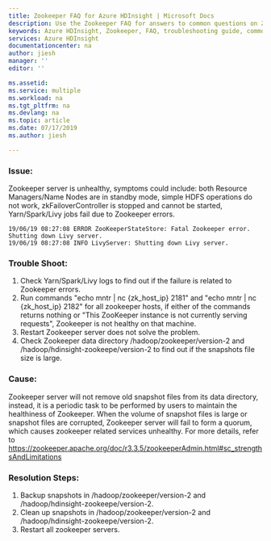 ```yaml
---
title: Zookeeper FAQ for Azure HDInsight | Microsoft Docs
description: Use the Zookeeper FAQ for answers to common questions on Zookeeper on Azure HDInsight platform.
keywords: Azure HDInsight, Zookeeper, FAQ, troubleshooting guide, common problems
services: Azure HDInsight
documentationcenter: na
author: jiesh
manager: ''
editor: ''

ms.assetid:
ms.service: multiple
ms.workload: na
ms.tgt_pltfrm: na
ms.devlang: na
ms.topic: article
ms.date: 07/17/2019
ms.author: jiesh

---
```


### Issue:
Zookeeper server is unhealthy, symptoms could include: both Resource Managers/Name Nodes are in standby mode, simple HDFS operations do not work, zkFailoverController is stopped and cannot be started, Yarn/Spark/Livy jobs fail due to Zookeeper errors.

```
19/06/19 08:27:08 ERROR ZooKeeperStateStore: Fatal Zookeeper error. Shutting down Livy server.
19/06/19 08:27:08 INFO LivyServer: Shutting down Livy server.
```

### Trouble Shoot:
1. Check Yarn/Spark/Livy logs to find out if the failure is related to Zookeeper errors.
2. Run commands "echo mntr | nc {zk_host_ip} 2181" and "echo mntr | nc {zk_host_ip} 2182" for all zookeeper hosts, if either of the commands returns nothing or "This ZooKeeper instance is not currently serving requests", Zookeeper is not healthy on that machine.
3. Restart Zookeeper server does not solve the problem.
4. Check Zookeeper data directory /hadoop/zookeeper/version-2 and /hadoop/hdinsight-zookeepe/version-2 to find out if the snapshots file size is large.

### Cause:
Zookeeper server will not remove old snapshot files from its data directory, instead, it is a periodic task to be performed by users to maintain the healthiness of Zookeeper. When the volume of snapshot files is large or snapshot files are corrupted, Zookeeper server will fail to form a quorum, which causes zookeeper related services unhealthy. For more details, refer to https://zookeeper.apache.org/doc/r3.3.5/zookeeperAdmin.html#sc_strengthsAndLimitations

### Resolution Steps:
1. Backup snapshots in /hadoop/zookeeper/version-2 and /hadoop/hdinsight-zookeepe/version-2.
2. Clean up snapshots in /hadoop/zookeeper/version-2 and /hadoop/hdinsight-zookeepe/version-2.
3. Restart all zookeeper servers.

